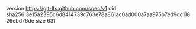 version https://git-lfs.github.com/spec/v1
oid sha256:3e15a2395c6d8414739c763e78a861ac0ad000a7aa975b7ed9dc11826ebd76de
size 631
